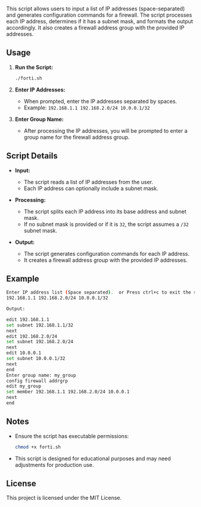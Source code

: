 

This script allows users to input a list of IP addresses (space-separated) and generates configuration commands for a firewall. The script processes each IP address, determines if it has a subnet mask, and formats the output accordingly. It also creates a firewall address group with the provided IP addresses.

## Usage

1. **Run the Script:**
   ```bash
   ./forti.sh
   ```

2. **Enter IP Addresses:**
   - When prompted, enter the IP addresses separated by spaces.
   - Example: `192.168.1.1 192.168.2.0/24 10.0.0.1/32`

3. **Enter Group Name:**
   - After processing the IP addresses, you will be prompted to enter a group name for the firewall address group.

## Script Details

- **Input:**
  - The script reads a list of IP addresses from the user.
  - Each IP address can optionally include a subnet mask.

- **Processing:**
  - The script splits each IP address into its base address and subnet mask.
  - If no subnet mask is provided or if it is `32`, the script assumes a `/32` subnet mask.

- **Output:**
  - The script generates configuration commands for each IP address.
  - It creates a firewall address group with the provided IP addresses.

## Example

```bash
Enter IP address list (Space separated).  or Press ctrl+c to exit the script
192.168.1.1 192.168.2.0/24 10.0.0.1/32

Output:

edit 192.168.1.1
set subnet 192.168.1.1/32
next
edit 192.168.2.0/24
set subnet 192.168.2.0/24
next
edit 10.0.0.1
set subnet 10.0.0.1/32
next
end
Enter group name: my_group
config firewall addrgrp
edit my_group
set member 192.168.1.1 192.168.2.0/24 10.0.0.1
next
end
```

## Notes

- Ensure the script has executable permissions:
  ```bash
  chmod +x forti.sh
  ```

- This script is designed for educational purposes and may need adjustments for production use.

## License

This project is licensed under the MIT License.
```
